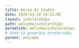 ```yaml
---
title: borse di studio
date: 2020-03-19 15:12:00
layout: scholarships
path: welcome/scholarships
permalink: welcome/scholarships
# Used to generate breadcrumbs
parent: welcome
---
```

